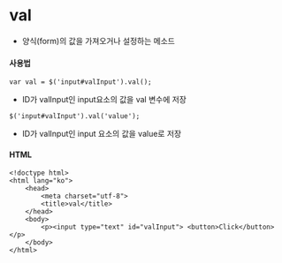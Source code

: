 # val
- 양식(form)의 값을 가져오거나 설정하는 메소드

#### 사용법

``` 
var val = $('input#valInput').val();
```

- ID가 valInput인 input요소의 값을 val 변수에 저장

```
$('input#valInput').val('value');
```

- ID가 valInput인 input 요소의 값을 value로 저장

#### HTML
```
<!doctype html>
<html lang="ko">
	<head>
		<meta charset="utf-8">
		<title>val</title>
	</head>
	<body>
		<p><input type="text" id="valInput"> <button>Click</button></p>
	</body>
</html>
```

